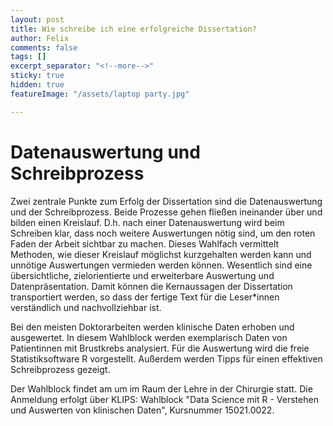```yaml
---
layout: post
title: Wie schreibe ich eine erfolgreiche Dissertation?
author: Felix
comments: false
tags: []
excerpt_separator: "<!--more-->"
sticky: true
hidden: true
featureImage: "/assets/laptop party.jpg"

---
```

# Datenauswertung und Schreibprozess

Zwei zentrale Punkte zum Erfolg der Dissertation sind die Datenauswertung und der Schreibprozess. Beide Prozesse gehen fließen ineinander über und bilden einen Kreislauf. <!--more-->D.h. nach einer Datenauswertung wird beim Schreiben klar, dass noch weitere Auswertungen nötig sind, um den roten Faden der Arbeit sichtbar zu machen. Dieses Wahlfach vermittelt Methoden, wie dieser Kreislauf möglichst kurzgehalten werden kann und unnötige Auswertungen vermieden werden können. Wesentlich sind eine übersichtliche, zielorientierte und erweiterbare Auswertung und Datenpräsentation. Damit können die Kernaussagen der Dissertation transportiert werden, so dass der fertige Text für die Leser*innen verständlich und nachvollziehbar ist.

Bei den meisten Doktorarbeiten werden klinische Daten erhoben und ausgewertet. In diesem Wahlblock werden exemplarisch Daten von Patientinnen mit Brustkrebs analysiert. Für die Auswertung wird die freie Statistiksoftware R vorgestellt. Außerdem werden Tipps für einen effektiven Schreibprozess gezeigt.

Der Wahlblock findet am um im Raum der Lehre in der Chirurgie statt. Die Anmeldung erfolgt über KLIPS: Wahlblock "Data Science mit R - Verstehen und Auswerten von klinischen Daten", Kursnummer 15021.0022.